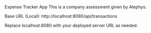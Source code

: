 
Expense Tracker App
This is a company assessment given by Alephys.

Base URL (Local):
http://localhost:8080/api/transactions

Replace localhost:8080 with your deployed server URL as needed.
